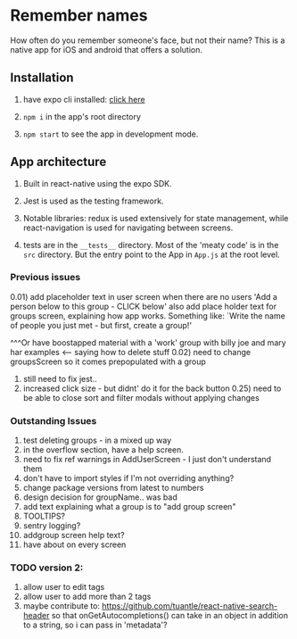 # Remember names

How often do you remember someone's face, but not their name? This is a native app for iOS and android that offers a solution.

## Installation

1. have expo cli installed: [click here](https://docs.expo.io/versions/v31.0.0/introduction/installation)

2. `npm i` in the app's root directory

3. `npm start` to see the app in development mode. 

## App architecture

1. Built in react-native using the expo SDK. 

2. Jest is used as the testing framework.

3. Notable libraries: redux is used extensively for state management, while react-navigation is used for navigating between screens.

4. tests are in the `__tests__` directory.  Most of the 'meaty code' is in the `src` directory. But the entry point to the App in `App.js` at the root level.


### Previous issues
0.01) add placeholder text in user screen when there are no users 'Add a person below to this group - CLICK below' also add place holder text for groups screen, explaining how app works. Something like: `Write the name of people you just met - but first, create a group!'

^^^Or have boostapped material with a 'work' group with billy joe and mary har examples <-- saying how to delete stuff
0.02) need to change groupsScreen so it comes prepopulated with a group
1) still need to fix jest..
2) increased click size - but didnt' do it for the back button
0.25) need to be able to close sort and filter modals without applying changes

### Outstanding Issues
1) test deleting groups - in a mixed up way
2) in the overflow section, have a help screen.
2) need to fix ref warnings in AddUserScreen - I just don't understand them
7) don't have to import styles if I'm not overriding anything?
8) change package versions from latest to numbers
9) design decision for groupName.. was bad
10) add text explaining what a group is to "add group screen"
11) TOOLTIPS?
12) sentry logging?
13) addgroup screen help text?
15) have about on every screen


### TODO version 2:
1) allow user to edit tags
2) allow user to add more than 2 tags
3) maybe contribute to: https://github.com/tuantle/react-native-search-header so that
onGetAutocompletions() can take in an object in addition to a string, so i can pass in 'metadata'?



